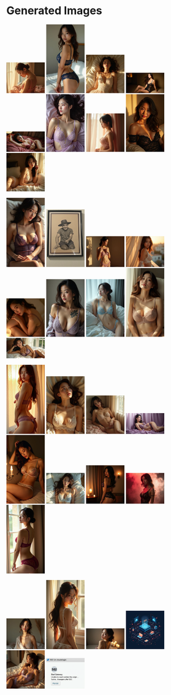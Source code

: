 # Generated Images



<img src="2025_07_24_01.webp" width="100"/> <img src="2025_07_24_02.webp" width="100"/> <img src="2025_07_24_03.webp" width="100"/> <img src="2025_07_24_04.webp" width="100"/> <img src="2025_07_24_05.webp" width="100"/> <img src="2025_07_24_06.webp" width="100"/> <img src="2025_07_24_07.webp" width="100"/> <img src="2025_07_24_08.webp" width="100"/> <img src="2025_07_24_09.webp" width="100"/>

<img src="2025_07_24_10.webp" width="100"/> <img src="2025_07_24_11.webp" width="100"/> <img src="2025_07_24_12.webp" width="100"/> <img src="2025_07_24_13.webp" width="100"/> <img src="2025_07_24_14.webp" width="100"/> <img src="2025_07_24_15.webp" width="100"/> <img src="2025_07_24_16.webp" width="100"/> <img src="2025_07_24_17.webp" width="100"/> <img src="2025_07_24_18.webp" width="100"/>

<img src="2025_07_24_19.webp" width="100"/> <img src="2025_07_24_20.webp" width="100"/> <img src="2025_07_24_21.webp" width="100"/> <img src="2025_07_24_22.webp" width="100"/> <img src="2025_07_24_23.webp" width="100"/> <img src="2025_07_24_24.webp" width="100"/> <img src="2025_07_24_25.webp" width="100"/> <img src="2025_07_24_26.webp" width="100"/> <img src="2025_07_24_27.webp" width="100"/>

<img src="2025_07_24_28.webp" width="100"/> <img src="2025_07_24_29.webp" width="100"/> <img src="2025_07_24_30.webp" width="100"/> <img src="2025_07_24_31.webp" width="100"/> <img src="2025_07_24_32.webp" width="100"/> <img src="2025_07_24_33.webp" width="100"/>